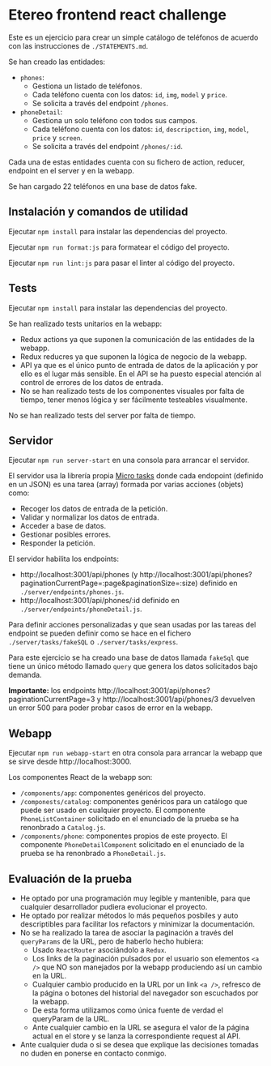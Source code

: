# Etereo frontend react challenge

Este es un ejercicio para crear un simple catálogo de teléfonos de acuerdo con las instrucciones de `./STATEMENTS.md`.

Se han creado las entidades:

* `phones`:
  * Gestiona un listado de teléfonos.
  * Cada teléfono cuenta con los datos: `id`, `img`, `model` y `price`.
  * Se solicita a través del endpoint `/phones`.
* `phoneDetail`:
  * Gestiona un solo teléfono con todos sus campos.
  * Cada teléfono cuenta con los datos: `id`, `descripction`, `img`, `model`, `price` y `screen`.
  * Se solicita a través del endpoint `/phones/:id`.

Cada una de estas entidades cuenta con su fichero de action, reducer, endpoint en el server y en la webapp.

Se han cargado 22 teléfonos en una base de datos fake.

## Instalación y comandos de utilidad

Ejecutar `npm install` para instalar las dependencias del proyecto.

Ejecutar `npm run format:js` para formatear el código del proyecto.

Ejecutar `npm run lint:js` para pasar el linter al código del proyecto.

## Tests

Ejecutar `npm install` para instalar las dependencias del proyecto.

Se han realizado tests unitarios en la webapp:

* Redux actions ya que suponen la comunicación de las entidades de la webapp.
* Redux reducres ya que suponen la lógica de negocio de la webapp.
* API ya que es el único punto de entrada de datos de la aplicación y por ello es el lugar más sensible. En el API se ha puesto especial atención al control de errores de los datos de entrada.
* No se han realizado tests de los componentes visuales por falta de tiempo, tener menos lógica y ser fácilmente testeables visualmente.

No se han realizado tests del server por falta de tiempo.

## Servidor

Ejecutar `npm run server-start` en una consola para arrancar el servidor.

El servidor usa la librería propia [Micro tasks](https://github.com/migueldelmazo/micro-tasks) donde cada endopoint (definido en un JSON) es una tarea (array) formada por varias acciones (objets) como:

* Recoger los datos de entrada de la petición.
* Validar y normalizar los datos de entrada.
* Acceder a base de datos.
* Gestionar posibles errores.
* Responder la petición.

El servidor habilita los endpoints:

* http://localhost:3001/api/phones (y http://localhost:3001/api/phones?paginationCurrentPage=:page&paginationSize=:size) definido en `./server/endpoints/phones.js`.
* http://localhost:3001/api/phones/:id definido en `./server/endpoints/phoneDetail.js`.

Para definir acciones personalizadas y que sean usadas por las tareas del endpoint se pueden definir como se hace en el fichero `./server/tasks/fakeSQL` o `./server/tasks/express`.

Para este ejercicio se ha creado una base de datos llamada `fakeSql` que tiene un único método llamado `query` que genera los datos solicitados bajo demanda.

**Importante:** los endpoints http://localhost:3001/api/phones?paginationCurrentPage=3 y http://localhost:3001/api/phones/3 devuelven un error 500 para poder probar casos de error en la webapp.

## Webapp

Ejecutar `npm run webapp-start` en otra consola para arrancar la webapp que se sirve desde http://localhost:3000.

Los componentes React de la webapp son:

* `/components/app`: componentes genéricos del proyecto.
* `/componests/catalog`: componentes genéricos para un catálogo que puede ser usado en cualquier proyecto. El componente `PhoneListContainer` solicitado en el enunciado de la prueba se ha renonbrado a `Catalog.js`.
* `/components/phone`: componentes propios de este proyecto. El componente `PhoneDetailComponent` solicitado en el enunciado de la prueba se ha renonbrado a `PhoneDetail.js`.

## Evaluación de la prueba

* He optado por una programación muy legible y mantenible, para que cualquier desarrollador pudiera evolucionar el proyecto.
* He optado por realizar métodos lo más pequeños posbiles y auto descriptibles para facilitar los refactors y minimizar la documentación.
* No se ha realizado la tarea de asociar la paginación a través del `queryParams` de la URL, pero de haberlo hecho hubiera:
  * Usado `ReactRouter` asociándolo a `Redux`.
  * Los links de la paginación pulsados por el usuario son elementos `<a />` que NO son manejados por la webapp produciendo así un cambio en la URL.
  * Cualquier cambio producido en la URL por un link `<a />`, refresco de la página o botones del historial del navegador son escuchados por la webapp.
  * De esta forma utilizamos como única fuente de verdad el queryParam de la URL.
  * Ante cualquier cambio en la URL se asegura el valor de la página actual en el store y se lanza la correspondiente request al API.
* Ante cualquier duda o si se desea que explique las decisiones tomadas no duden en ponerse en contacto conmigo.
